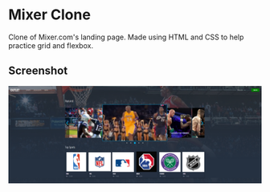# Mixer Clone
Clone of Mixer.com's landing page. Made using HTML and CSS to help practice grid and flexbox.

## Screenshot

![photo-of-game](https://github.com/codewithsrobins1/mixer-clone/blob/outlet-sports/githubIMG.PNG?raw=true)
